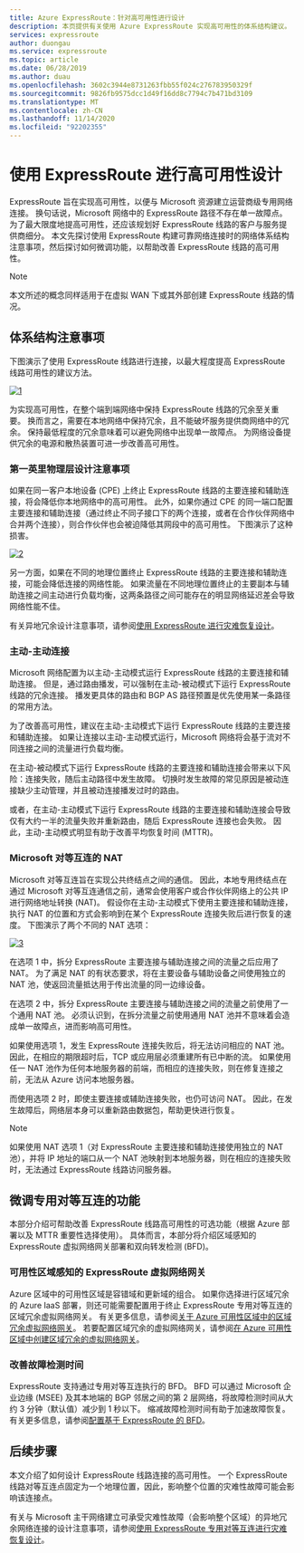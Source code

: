 ```yaml
---
title: Azure ExpressRoute：针对高可用性进行设计
description: 本页提供有关使用 Azure ExpressRoute 实现高可用性的体系结构建议。
services: expressroute
author: duongau
ms.service: expressroute
ms.topic: article
ms.date: 06/28/2019
ms.author: duau
ms.openlocfilehash: 3602c3944e8731263fbb55f024c276783950329f
ms.sourcegitcommit: 9826fb9575dcc1d49f16dd8c7794c7b471bd3109
ms.translationtype: MT
ms.contentlocale: zh-CN
ms.lasthandoff: 11/14/2020
ms.locfileid: "92202355"
---
```

# <a name="designing-for-high-availability-with-expressroute"></a>使用 ExpressRoute 进行高可用性设计

ExpressRoute 旨在实现高可用性，以便与 Microsoft 资源建立运营商级专用网络连接。 换句话说，Microsoft 网络中的 ExpressRoute 路径不存在单一故障点。 为了最大限度地提高可用性，还应该规划好 ExpressRoute 线路的客户与服务提供商细分。 本文先探讨使用 ExpressRoute 构建可靠网络连接时的网络体系结构注意事项，然后探讨如何微调功能，以帮助改善 ExpressRoute 线路的高可用性。

>[!NOTE]
>本文所述的概念同样适用于在虚拟 WAN 下或其外部创建 ExpressRoute 线路的情况。
>

## <a name="architecture-considerations"></a>体系结构注意事项

下图演示了使用 ExpressRoute 线路进行连接，以最大程度提高 ExpressRoute 线路可用性的建议方法。

 [![1]][1]

为实现高可用性，在整个端到端网络中保持 ExpressRoute 线路的冗余至关重要。 换而言之，需要在本地网络中保持冗余，且不能破坏服务提供商网络中的冗余。 保持最低程度的冗余意味着可以避免网络中出现单一故障点。 为网络设备提供冗余的电源和散热装置可进一步改善高可用性。

### <a name="first-mile-physical-layer-design-considerations"></a>第一英里物理层设计注意事项

 如果在同一客户本地设备 (CPE) 上终止 ExpressRoute 线路的主要连接和辅助连接，将会降低你本地网络中的高可用性。 此外，如果你通过 CPE 的同一端口配置主要连接和辅助连接（通过终止不同子接口下的两个连接，或者在合作伙伴网络中合并两个连接），则合作伙伴也会被迫降低其网段中的高可用性。 下图演示了这种损害。

[![2]][2]

另一方面，如果在不同的地理位置终止 ExpressRoute 线路的主要连接和辅助连接，可能会降低连接的网络性能。 如果流量在不同地理位置终止的主要副本与辅助连接之间主动进行负载均衡，这两条路径之间可能存在的明显网络延迟差会导致网络性能不佳。 

有关异地冗余设计注意事项，请参阅[使用 ExpressRoute 进行灾难恢复设计][DR]。

### <a name="active-active-connections"></a>主动-主动连接

Microsoft 网络配置为以主动-主动模式运行 ExpressRoute 线路的主要连接和辅助连接。 但是，通过路由播发，可以强制在主动-被动模式下运行 ExpressRoute 线路的冗余连接。 播发更具体的路由和 BGP AS 路径预置是优先使用某一条路径的常用方法。

为了改善高可用性，建议在主动-主动模式下运行 ExpressRoute 线路的主要连接和辅助连接。 如果让连接以主动-主动模式运行，Microsoft 网络将会基于流对不同连接之间的流量进行负载均衡。

在主动-被动模式下运行 ExpressRoute 线路的主要连接和辅助连接会带来以下风险：连接失败，随后主动路径中发生故障。 切换时发生故障的常见原因是被动连接缺少主动管理，并且被动连接播发过时的路由。

或者，在主动-主动模式下运行 ExpressRoute 线路的主要连接和辅助连接会导致仅有大约一半的流量失败并重新路由，随后 ExpressRoute 连接也会失败。 因此，主动-主动模式明显有助于改善平均恢复时间 (MTTR)。

### <a name="nat-for-microsoft-peering"></a>Microsoft 对等互连的 NAT 

Microsoft 对等互连旨在实现公共终结点之间的通信。 因此，本地专用终结点在通过 Microsoft 对等互连通信之前，通常会使用客户或合作伙伴网络上的公共 IP 进行网络地址转换 (NAT)。 假设你在主动-主动模式下使用主要连接和辅助连接，执行 NAT 的位置和方式会影响到在某个 ExpressRoute 连接失败后进行恢复的速度。 下图演示了两个不同的 NAT 选项：

[![3]][3]

在选项 1 中，拆分 ExpressRoute 主要连接与辅助连接之间的流量之后应用了 NAT。 为了满足 NAT 的有状态要求，将在主要设备与辅助设备之间使用独立的 NAT 池，使返回流量抵达用于传出流量的同一边缘设备。

在选项 2 中，拆分 ExpressRoute 主要连接与辅助连接之间的流量之前使用了一个通用 NAT 池。 必须认识到，在拆分流量之前使用通用 NAT 池并不意味着会造成单一故障点，进而影响高可用性。

如果使用选项 1，发生 ExpressRoute 连接失败后，将无法访问相应的 NAT 池。 因此，在相应的期限超时后，TCP 或应用层必须重建所有已中断的流。 如果使用任一 NAT 池作为任何本地服务器的前端，而相应的连接失败，则在修复连接之前，无法从 Azure 访问本地服务器。

而使用选项 2 时，即使主要连接或辅助连接失败，也仍可访问 NAT。 因此，在发生故障后，网络层本身可以重新路由数据包，帮助更快进行恢复。 

> [!NOTE]
> 如果使用 NAT 选项 1（对 ExpressRoute 主要连接和辅助连接使用独立的 NAT 池），并将 IP 地址的端口从一个 NAT 池映射到本地服务器，则在相应的连接失败时，无法通过 ExpressRoute 线路访问服务器。
> 

## <a name="fine-tuning-features-for-private-peering"></a>微调专用对等互连的功能

本部分介绍可帮助改善 ExpressRoute 线路高可用性的可选功能（根据 Azure 部署以及 MTTR 重要性选择使用）。 具体而言，本部分将介绍区域感知的 ExpressRoute 虚拟网络网关部署和双向转发检测 (BFD)。

### <a name="availability-zone-aware-expressroute-virtual-network-gateways"></a>可用性区域感知的 ExpressRoute 虚拟网络网关

Azure 区域中的可用性区域是容错域和更新域的组合。 如果你选择进行区域冗余的 Azure IaaS 部署，则还可能需要配置用于终止 ExpressRoute 专用对等互连的区域冗余虚拟网络网关。 有关更多信息，请参阅[关于 Azure 可用性区域中的区域冗余虚拟网络网关][zone redundant vgw]。 若要配置区域冗余的虚拟网络网关，请参阅[在 Azure 可用性区域中创建区域冗余的虚拟网络网关][conf zone redundant vgw]。

### <a name="improving-failure-detection-time"></a>改善故障检测时间

ExpressRoute 支持通过专用对等互连执行的 BFD。 BFD 可以通过 Microsoft 企业边缘 (MSEE) 及其本地端的 BGP 邻居之间的第 2 层网络，将故障检测时间从大约 3 分钟（默认值）减少到 1 秒以下。 缩减故障检测时间有助于加速故障恢复。 有关更多信息，请参阅[配置基于 ExpressRoute 的 BFD][BFD]。

## <a name="next-steps"></a>后续步骤

本文介绍了如何设计 ExpressRoute 线路连接的高可用性。 一个 ExpressRoute 线路对等互连点固定为一个地理位置，因此，影响整个位置的灾难性故障可能会影响该连接点。 

有关与 Microsoft 主干网络建立可承受灾难性故障（会影响整个区域）的异地冗余网络连接的设计注意事项，请参阅[使用 ExpressRoute 专用对等互连进行灾难恢复设计][DR]。

<!--Image References-->
[1]: ./media/designing-for-high-availability-with-expressroute/exr-reco.png "使用 ExpressRoute 进行连接的建议方法"
[2]: ./media/designing-for-high-availability-with-expressroute/suboptimal-lastmile-connectivity.png "最后一英里连接欠佳"
[3]: ./media/designing-for-high-availability-with-expressroute/nat-options.png "NAT 选项"


<!--Link References-->
[zone redundant vgw]: ../vpn-gateway/about-zone-redundant-vnet-gateways.md
[conf zone redundant vgw]: ../vpn-gateway/create-zone-redundant-vnet-gateway.md
[Configure Global Reach]: ./expressroute-howto-set-global-reach.md
[BFD]: ./expressroute-bfd.md
[DR]: ./designing-for-disaster-recovery-with-expressroute-privatepeering.md